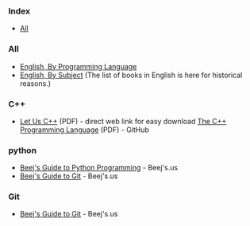 ### Index

* [All](#all)


### All

* [English, By Programming Language](free-programming-books-langs.md)
* [English, By Subject](free-programming-books-subjects.md)
  (The list of books in English is here for historical reasons.)


### C++

* [Let Us C++](http://103.203.175.90:81/fdScript/RootOfEBooks/E%20Book%20collection%20-%202023%20-%20F/CSE%20%20IT%20AIDS%20ML/Let%20Us%20C++,%20Yashwant%20Kanetkar.pdf) (PDF) - direct web link for easy download 
[The C++ Programming Language](https://chenweixiang.github.io/docs/The_C++_Programming_Language_4th_Edition_Bjarne_Stroustrup.pdf) (PDF) - GitHub


### python 

* [Beej's Guide to Python Programming](https://beej.us/guide/bgpython/) - Beej's.us
* [Beej's Guide to Git](https://beej.us/guide/bggit/) - Beej's.us

### Git

* [Beej's Guide to Git](https://beej.us/guide/bggit/) - Beej's.us
